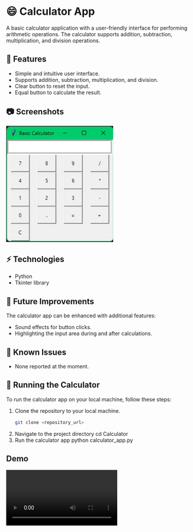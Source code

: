 # 😄 Calculator App

A basic calculator application with a user-friendly interface for performing arithmetic operations. The calculator supports addition, subtraction, multiplication, and division operations.

## 🚀 Features

- Simple and intuitive user interface.
- Supports addition, subtraction, multiplication, and division.
- Clear button to reset the input.
- Equal button to calculate the result.

## 📷 Screenshots

![Calculator App Screenshot](./screenshots/screenshot_calculator.png)

## ⚡ Technologies

- Python
- Tkinter library

## 🤔 Future Improvements

The calculator app can be enhanced with additional features:
- Sound effects for button clicks.
- Highlighting the input area during and after calculations.

## 🐛 Known Issues

- None reported at the moment.

## 🚦 Running the Calculator

To run the calculator app on your local machine, follow these steps:

1. Clone the repository to your local machine.
   ```bash
   git clone <repository_url>
2. Navigate to the project directory
   cd Calculator
4. Run the calculator app
   python calculator_app.py

## Demo
![Calculator App Demo](./screenshots/calculator.mp4)
